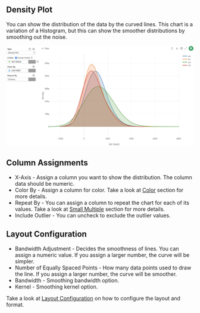 ##  Density Plot 

You can show the distribution of the data by the curved lines. This chart is a variation of a Histogram, but this can show the smoother distributions by smoothing out the noise.  


![](images/density1.png)

## Column Assignments

* X-Axis - Assign a column you want to show the distribution. The column data should be numeric. 
* Color By - Assign a column for color. Take a look at [Color](color.md) section for more details.
* Repeat By - You can assign a column to repeat the chart for each of its values. Take a look at [Small Multiple](small-multiple.md) section for more details.
* Include Outlier - You can uncheck to exclude the outlier values. 


## Layout Configuration


* Bandwidth Adjustment - Decides the smoothness of lines. You can assign a numeric value. If you assign a larger number, the curve will be simpler. 
* Number of Equally Spaced Points - How many data points used to draw the line. If you assign a larger number, the curve will be smoother. 
* Bandwidth - Smoothing bandwidth option. 
* Kernel - Smoothing kernel option. 


Take a look at [Layout Configuration](layout.md) on how to configure the layout and format. 
